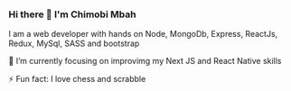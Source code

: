 ### Hi there 👋 I'm Chimobi Mbah

I am a web developer with hands on Node, MongoDb, Express, ReactJs, Redux, MySql, SASS and bootstrap

🌱 I’m currently focusing on improvimg my Next JS and React Native skills

⚡ Fun fact: I love chess and scrabble

<!--
**mr-chidex/mr-chidex** is a ✨ _special_ ✨ repository because its `README.md` (this file) appears on your GitHub profile.

Here are some ideas to get you started:

- 🔭 I’m currently working on ...
- 🌱 I’m currently learning ...
- 👯 I’m looking to collaborate on ...
- 🤔 I’m looking for help with ...
- 💬 Ask me about ...
- 📫 How to reach me: ...
- 😄 Pronouns: ...
- ⚡ Fun fact: ...
-->
